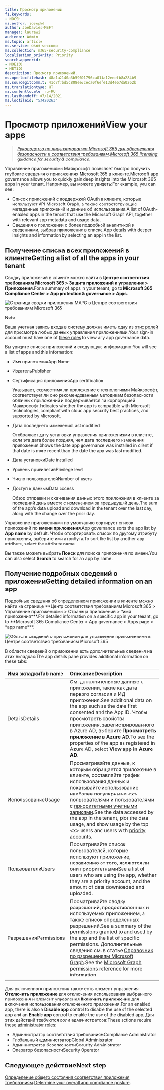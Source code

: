 ```yaml
---
title: Просмотр приложений
f1.keywords:
- NOCSH
ms.author: josephd
author: JoeDavies-MSFT
manager: laurawi
audience: Admin
ms.topic: article
ms.service: O365-seccomp
ms.collection: m365-security-compliance
localization_priority: Priority
search.appverid:
- MOE150
- MET150
description: Просмотр приложений.
ms.openlocfilehash: 48a1a2140a3b59091796ca013a12eeefb8a284b9
ms.sourcegitcommit: 41c7f7bd5c808ee5ceca0f6efe13d4e67da0262b
ms.translationtype: HT
ms.contentlocale: ru-RU
ms.lasthandoff: 07/14/2021
ms.locfileid: "53420263"
---
```

# <a name="view-your-apps"></a><span data-ttu-id="45847-103">Просмотр приложений</span><span class="sxs-lookup"><span data-stu-id="45847-103">View your apps</span></span>

><span data-ttu-id="45847-104">*[Руководство по лицензированию Microsoft 365 для обеспечения безопасности и соответствия требованиям](https://aka.ms/ComplianceSD).*</span><span class="sxs-lookup"><span data-stu-id="45847-104">*[Microsoft 365 licensing guidance for security & compliance](https://aka.ms/ComplianceSD).*</span></span>

<span data-ttu-id="45847-105">Управление приложениями Майкрософт позволяет быстро получить глубокие сведения о приложениях Microsoft 365 в клиенте.</span><span class="sxs-lookup"><span data-stu-id="45847-105">Microsoft app governance allows you to quickly gain deep insights into the Microsoft 365 apps in your tenant.</span></span> <span data-ttu-id="45847-106">Например, вы можете увидеть:</span><span class="sxs-lookup"><span data-stu-id="45847-106">For example, you can see:</span></span>

- <span data-ttu-id="45847-107">Список приложений с поддержкой OAuth в клиенте, которые используют API Microsoft Graph, а также соответствующие метаданные приложений и данные об использовании.</span><span class="sxs-lookup"><span data-stu-id="45847-107">A list of OAuth-enabled apps in the tenant that use the Microsoft Graph API, together with relevant app metadata and usage data.</span></span>
- <span data-ttu-id="45847-108">Сведения о приложении с более подробной аналитикой и сведениями, выбрав приложение в списке.</span><span class="sxs-lookup"><span data-stu-id="45847-108">App details with deeper insights and information by selecting an app in the list.</span></span>

## <a name="getting-a-list-of-all-the-apps-in-your-tenant"></a><span data-ttu-id="45847-109">Получение списка всех приложений в клиенте</span><span class="sxs-lookup"><span data-stu-id="45847-109">Getting a list of all the apps in your tenant</span></span>

<span data-ttu-id="45847-110">Сводку приложений в клиенте можно найти в **Центре соответствия требованиям Microsoft 365 > Защита приложений и управление > Приложения**.</span><span class="sxs-lookup"><span data-stu-id="45847-110">For a summary of apps in your tenant, go to **Microsoft 365 Compliance Center > App protection & governance > Apps**.</span></span>

![Страница сводки приложения MAPG в Центре соответствия требованиям Microsoft 365](..\media\manage-app-protection-governance\mapg-cc-apps.png)

>[!Note]
> <span data-ttu-id="45847-112">Ваша учетная запись входа в систему должна иметь одну из [этих ролей](app-governance-get-started.md#administrator-roles) для просмотра любых данных управления приложениями.</span><span class="sxs-lookup"><span data-stu-id="45847-112">Your sign-in account must have one of [these roles](app-governance-get-started.md#administrator-roles) to view any app governance data.</span></span>
>

<span data-ttu-id="45847-113">Вы увидите список приложений и следующую информацию:</span><span class="sxs-lookup"><span data-stu-id="45847-113">You will see a list of apps and this information:</span></span>

- <span data-ttu-id="45847-114">Имя приложения</span><span class="sxs-lookup"><span data-stu-id="45847-114">App Name</span></span>
- <span data-ttu-id="45847-115">Издатель</span><span class="sxs-lookup"><span data-stu-id="45847-115">Publisher</span></span>
- <span data-ttu-id="45847-116">Сертификация приложения</span><span class="sxs-lookup"><span data-stu-id="45847-116">App certification</span></span>

  <span data-ttu-id="45847-117">Указывает, совместимо ли приложение с технологиями Майкрософт, соответствует ли оно рекомендованным методикам безопасности облачных приложений и поддерживается ли корпорацией Майкрософт.</span><span class="sxs-lookup"><span data-stu-id="45847-117">Indicates whether the app is compatible with Microsoft technologies, compliant with cloud app security best practices, and supported by Microsoft.</span></span>

- <span data-ttu-id="45847-118">Дата последнего изменения</span><span class="sxs-lookup"><span data-stu-id="45847-118">Last modified</span></span>

  <span data-ttu-id="45847-119">Отображает дату установки управления приложениями в клиенте, если эта дата более поздняя, чем дата последнего изменения приложения.</span><span class="sxs-lookup"><span data-stu-id="45847-119">Shows the date app governance was installed in client if that date is more recent than the date the app was last modified.</span></span>

- <span data-ttu-id="45847-120">Дата установки</span><span class="sxs-lookup"><span data-stu-id="45847-120">Date installed</span></span>
- <span data-ttu-id="45847-121">Уровень привилегий</span><span class="sxs-lookup"><span data-stu-id="45847-121">Privilege level</span></span>
- <span data-ttu-id="45847-122">Число пользователей</span><span class="sxs-lookup"><span data-stu-id="45847-122">Number of users</span></span>
- <span data-ttu-id="45847-123">Доступ к данным</span><span class="sxs-lookup"><span data-stu-id="45847-123">Data access</span></span>

  <span data-ttu-id="45847-124">Обзор отправки и скачивания данных этого приложения в клиенте за последний день вместе с изменением за предыдущий день.</span><span class="sxs-lookup"><span data-stu-id="45847-124">The sum of the app’s data upload and download in the tenant over the last day, along with the change over the prior day.</span></span>

<span data-ttu-id="45847-125">Управление приложениями по умолчанию сортирует список приложений по **имени приложения**.</span><span class="sxs-lookup"><span data-stu-id="45847-125">App governance sorts the app list by **App name** by default.</span></span> <span data-ttu-id="45847-126">Чтобы отсортировать список по другому атрибуту приложения, выберите имя атрибута.</span><span class="sxs-lookup"><span data-stu-id="45847-126">To sort the list by another app attribute, select the attribute name.</span></span>

<span data-ttu-id="45847-127">Вы также можете выбрать **Поиск** для поиска приложения по имени.</span><span class="sxs-lookup"><span data-stu-id="45847-127">You can also select **Search** to search for an app by name.</span></span>

## <a name="getting-detailed-information-on-an-app"></a><span data-ttu-id="45847-128">Получение подробных сведений о приложении</span><span class="sxs-lookup"><span data-stu-id="45847-128">Getting detailed information on an app</span></span>

<span data-ttu-id="45847-129">Подробные сведения об определенном приложении в клиенте можно найти на странице \*\*Центр соответствия требованиям Microsoft 365 > Управление приложениями > Страница приложений > \*имя приложения\*\*\*.</span><span class="sxs-lookup"><span data-stu-id="45847-129">For detailed information on a specific app in your tenant, go to \*\*Microsoft 365 Compliance Center > App governance > Apps page > \*app name\*\*\*.</span></span>

![Область сведений о приложении для управления приложениями в Центре соответствия требованиям Microsoft 365](..\media\manage-app-protection-governance\mapg-cc-apps-app.png)

<span data-ttu-id="45847-131">В области сведений о приложении есть дополнительные сведения на этих вкладках:</span><span class="sxs-lookup"><span data-stu-id="45847-131">The app details pane provides additional information on these tabs:</span></span>

| <span data-ttu-id="45847-132">Имя вкладки</span><span class="sxs-lookup"><span data-stu-id="45847-132">Tab name</span></span> | <span data-ttu-id="45847-133">Описание</span><span class="sxs-lookup"><span data-stu-id="45847-133">Description</span></span> |
|:-------|:-----|
| <span data-ttu-id="45847-134">Details</span><span class="sxs-lookup"><span data-stu-id="45847-134">Details</span></span> | <span data-ttu-id="45847-135">См. дополнительные данные о приложении, такие как дата первого согласия и ИД приложения.</span><span class="sxs-lookup"><span data-stu-id="45847-135">See additional data on the app such as the date first consented and the App ID.</span></span> <span data-ttu-id="45847-136">Чтобы просмотреть свойства приложения, зарегистрированного в Azure AD, выберите **Просмотреть приложение в Azure AD**.</span><span class="sxs-lookup"><span data-stu-id="45847-136">To see the properties of the app as registered in Azure AD, select **View app in Azure AD**.</span></span> |
| <span data-ttu-id="45847-137">Использование</span><span class="sxs-lookup"><span data-stu-id="45847-137">Usage</span></span> | <span data-ttu-id="45847-138">Просматривайте данные, к которым обращается приложение в клиенте, составляйте график использования данных и показывайте использование наиболее популярными \<x> пользователями и пользователями с [приоритетными учетными записями](/microsoft-365/admin/setup/priority-accounts).</span><span class="sxs-lookup"><span data-stu-id="45847-138">See the data accessed by the app in the tenant, plot the data usage, and show usage by the top \<x> users and users with [priority accounts](/microsoft-365/admin/setup/priority-accounts).</span></span> |
| <span data-ttu-id="45847-139">Пользователи</span><span class="sxs-lookup"><span data-stu-id="45847-139">Users</span></span> | <span data-ttu-id="45847-140">Посматривайте список пользователей, которые используют приложение, независимо от того, являются ли они приоритетными</span><span class="sxs-lookup"><span data-stu-id="45847-140">See a list of users who are using the app, whether they are a priority account, and the amount of data downloaded and uploaded.</span></span> |
| <span data-ttu-id="45847-141">Разрешения</span><span class="sxs-lookup"><span data-stu-id="45847-141">Permissions</span></span> | <span data-ttu-id="45847-142">Посматривайте сводку разрешений, предоставленных и используемых приложением, а также список определенных разрешений.</span><span class="sxs-lookup"><span data-stu-id="45847-142">See a summary of the permissions granted to and used by the app and the list of specific permissions.</span></span> <span data-ttu-id="45847-143">Дополнительные сведения см. в статье [Справочник по разрешениям Microsoft Graph](/graph/permissions-reference).</span><span class="sxs-lookup"><span data-stu-id="45847-143">See the [Microsoft Graph permissions reference](/graph/permissions-reference) for more information.</span></span> |
|||

<span data-ttu-id="45847-144">Для включенного приложения также есть элемент управления **Отключить приложение** для отключения использования выбранного приложения и элемент управления **Включить приложение** для включения использования отключенного приложения.</span><span class="sxs-lookup"><span data-stu-id="45847-144">For an enabled app, there is also a **Disable app** control to disable the use of the selected app and an **Enable app** control to enable the use of the disabled app.</span></span> <span data-ttu-id="45847-145">Для этих действий требуются [роли администратора](app-governance-get-started.md#administrator-roles):</span><span class="sxs-lookup"><span data-stu-id="45847-145">These actions require these [administrator roles](app-governance-get-started.md#administrator-roles):</span></span>

- <span data-ttu-id="45847-146">Администратор соответствия требованиям</span><span class="sxs-lookup"><span data-stu-id="45847-146">Compliance Administrator</span></span>
- <span data-ttu-id="45847-147">Глобальный администратор</span><span class="sxs-lookup"><span data-stu-id="45847-147">Global Administrator</span></span>
- <span data-ttu-id="45847-148">Администратор безопасности</span><span class="sxs-lookup"><span data-stu-id="45847-148">Security Administrator</span></span>
- <span data-ttu-id="45847-149">Оператор безопасности</span><span class="sxs-lookup"><span data-stu-id="45847-149">Security Operator</span></span>

## <a name="next-step"></a><span data-ttu-id="45847-150">Следующее действие</span><span class="sxs-lookup"><span data-stu-id="45847-150">Next step</span></span>

<span data-ttu-id="45847-151">[Определение общего состояния соответствия приложения требованиям](app-governance-visibility-insights-compliance-posture.md).</span><span class="sxs-lookup"><span data-stu-id="45847-151">[Determine your overall app compliance posture](app-governance-visibility-insights-compliance-posture.md).</span></span>

